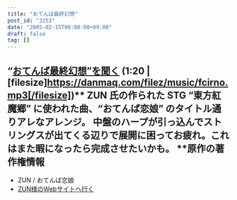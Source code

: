 ```yaml
---
title: "おてんば最終幻想"
post_id: "3253"
date: "2005-02-15T00:00:00+09:00"
draft: false
tag: []
---
```



## “[おてんば最終幻想”を聞く](/filez/music/fcirno.mp3) (1:20 | [filesize]https://danmaq.com/filez/music/fcirno.mp3[/filesize])** ZUN 氏の作られた STG “東方紅魔郷” に使われた曲、“おてんば恋娘” のタイトル通りアレなアレンジ。 中盤のハープが引っ込んでストリングスが出てくる辺りで展開に困ってお疲れ。これはまた暇になったら完成させたいかも。  **原作の著作権情報

  * ZUN / おてんば恋娘
  * [ZUN様のWebサイトへ行く](http://www16.big.or.jp/%7Ezun/)
